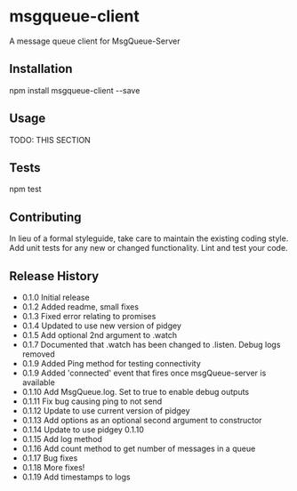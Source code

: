 msgqueue-client
=========

A message queue client for MsgQueue-Server

## Installation

  npm install msgqueue-client --save

## Usage

TODO: THIS SECTION

## Tests

  npm test

## Contributing

In lieu of a formal styleguide, take care to maintain the existing coding style.
Add unit tests for any new or changed functionality. Lint and test your code.

## Release History

* 0.1.0 Initial release
* 0.1.2 Added readme, small fixes
* 0.1.3 Fixed error relating to promises
* 0.1.4 Updated to use new version of pidgey
* 0.1.5 Add optional 2nd argument to .watch
* 0.1.7 Documented that .watch has been changed to .listen. Debug logs removed
* 0.1.9 Added Ping method for testing connectivity
* 0.1.9 Added 'connected' event that fires once msgQueue-server is available
* 0.1.10 Add MsgQueue.log. Set to true to enable debug outputs
* 0.1.11 Fix bug causing ping to not send
* 0.1.12 Update to use current version of pidgey
* 0.1.13 Add options as an optional second argument to constructor
* 0.1.14 Update to use pidgey 0.1.10
* 0.1.15 Add log method
* 0.1.16 Add count method to get number of messages in a queue
* 0.1.17 Bug fixes
* 0.1.18 More fixes!
* 0.1.19 Add timestamps to logs